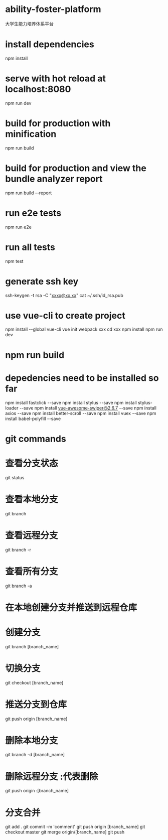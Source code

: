 # ability-foster-platform
大学生能力培养体系平台

# install dependencies
npm install

# serve with hot reload at localhost:8080
npm run dev

# build for production with minification
npm run build

# build for production and view the bundle analyzer report
npm run build --report

# run e2e tests
npm run e2e

# run all tests
npm test

# generate ssh key
ssh-keygen -t rsa -C "xxxx@xx.xx"
cat ~/.ssh/id_rsa.pub

# use vue-cli to create project
npm install --global vue-cli
vue init webpack xxx
cd xxx
npm install
npm run dev

# npm run build

# depedencies need to be installed so far
npm install fastclick --save
npm install stylus --save
npm install stylus-loader --save
npm install vue-awesome-swiper@2.6.7 --save
npm install axios --save
npm install better-scroll --save
npm install vuex --save
npm install babel-polyfill --save

# git commands
# 查看分支状态
git status
# 查看本地分支
git branch
# 查看远程分支
git branch -r
# 查看所有分支
git branch -a

# 在本地创建分支并推送到远程仓库
# 创建分支
git branch [branch_name]
# 切换分支
git checkout [branch_name]
# 推送分支到仓库
git push origin [branch_name]

# 删除本地分支
git branch -d [branch_name]
# 删除远程分支 :代表删除
git push origin :[branch_name]

# 分支合并
git add .
git commit -m 'comment'
git push origin [branch_name]
git checkout master
git merge origin/[branch_name]
git push